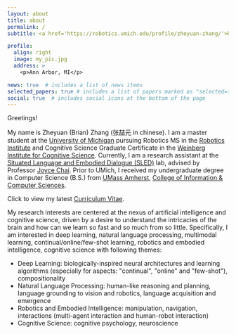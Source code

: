 ```yaml
---
layout: about
title: about
permalink: /
subtitle: <a href='https://robotics.umich.edu/profile/zheyuan-zhang/'>Robotics MS Student</a> @ <a href='https://umich.edu/'>University of Michigan</a> • zheyuan [at] umich [dot] edu

profile:
  align: right
  image: my_pic.jpg
  address: >
    <p>Ann Arbor, MI</p>

news: true  # includes a list of news items
selected_papers: true # includes a list of papers marked as "selected={true}"
social: true  # includes social icons at the bottom of the page
---
```


Greetings!

My name is Zheyuan (Brian) Zhang (张喆元 in chinese). I am a master student at the [University of Michigan](https://umich.edu/) pursuing Robotics MS in the [Robotics Institute](https://robotics.umich.edu/) and Cognitive Science Graduate Certificate in the [Weinberg Institute for Cognitive Science](https://lsa.umich.edu/weinberginstitute). Currently, I am a research assistant at the [Situated Language and Embodied Dialogue (SLED)](https://sled.eecs.umich.edu/) lab, advised by Professor [Joyce Chai](https://web.eecs.umich.edu/~chaijy/). Prior to UMich, I received my undergraduate degree in Computer Science (B.S.) from [UMass Amherst](https://www.umass.edu/), [College of Information & Computer Sciences](https://www.cics.umass.edu/).

Click to view my latest [Curriculum Vitae](assets/cv.pdf).

My research interests are centered at the nexus of artificial intelligence and cognitive science, driven by a desire to understand the intricacies of the brain and how can we learn so fast and so much from so little. Specifically, I am interested in deep learning, natural language processing, multimodal learning, continual/online/few-shot learning, robotics and embodied intelligence, cognitive science with following themes:
- Deep Learning: biologically-inspired neural architectures and learning algorithms (especially for aspects: "continual", "online" and "few-shot"), compositionality
- Natural Language Processing: human-like reasoning and planning, language grounding to vision and robotics, language acquisition and emergence
- Robotics and Embodied Intelligence: manipulation, navigation, interactions (multi-agent interaction and human-robot interaction)
- Cognitive Science: cognitive psychology, neuroscience
